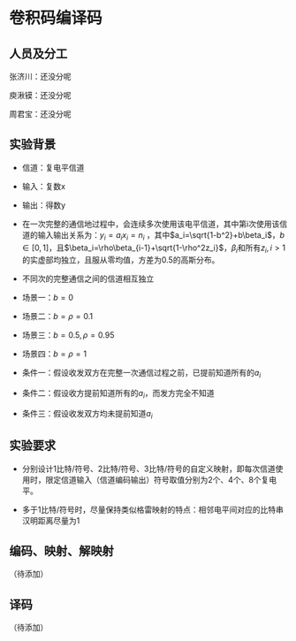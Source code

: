 # 卷积码编译码

## 人员及分工

张济川：还没分呢

庾湫镆：还没分呢

周君宝：还没分呢

## 实验背景

- 信道：复电平信道

- 输入：复数x

- 输出：得数y

- 在一次完整的通信地过程中，会连续多次使用该电平信道，其中第i次使用该信道的输入输出关系为：$y_i=a_ix_i=n_i$
，其中$a_i=\sqrt{1-b^2}+b\beta_i$，$b\in[0,1]$，且$\beta_i=\rho\beta_{i-1}+\sqrt{1-\rho^2z_i}$，$\beta_i$和所有$z_i,i>1$的实虚部均独立，且服从零均值，方差为0.5的高斯分布。

- 不同次的完整通信之间的信道相互独立

- 场景一：$b=0$

- 场景二：$b=\rho=0.1$

- 场景三：$b=0.5,\rho=0.95$

- 场景四：$b=\rho=1$

- 条件一：假设收发双方在完整一次通信过程之前，已提前知道所有的$a_i$

- 条件二：假设收方提前知道所有的$a_i$，而发方完全不知道

- 条件三：假设收发双方均未提前知道$a_i$

## 实验要求

- 分别设计1比特/符号、2比特/符号、3比特/符号的自定义映射，即每次信道使用时，限定信道输入（信道编码输出）符号取值分别为2个、4个、8个复电平。

- 多于1比特/符号时，尽量保持类似格雷映射的特点：相邻电平间对应的比特串汉明距离尽量为1

## 编码、映射、解映射

（待添加）

## 译码

（待添加）